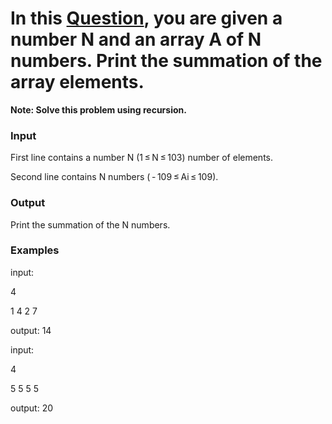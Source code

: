 # In this [Question](https://codeforces.com/group/MWSDmqGsZm/contest/223339/problem/L), you are given a number N and an array A of N numbers. Print the summation of the array elements.

**Note: Solve this problem using recursion.**

### Input
First line contains a number N (1 ≤ N ≤ 103) number of elements.

Second line contains N numbers ( - 109 ≤ Ai ≤ 109).

### Output
Print the summation of the N numbers.

### Examples
input:

4

1 4 2 7

output:
14

input:

4

5 5 5 5

output:
20
